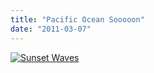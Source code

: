 ```yaml
---
title: "Pacific Ocean Sooooon"
date: "2011-03-07"
---
```


[![](http://nickfoden.files.wordpress.com/2011/03/sunset-waves.jpeg "Sunset Waves")](http://nickfoden.files.wordpress.com/2011/03/sunset-waves.jpeg)
